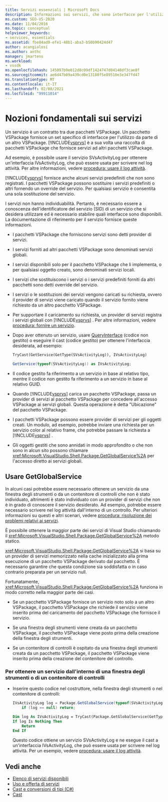 ```yaml
---
title: Servizi essenziali | Microsoft Docs
description: Informazioni sui servizi, che sono interfacce per l'utilizzo da un altro VSPackage. I servizi in un pacchetto VSPackage possono eseguire l'override di servizi incorporati o di altro.
ms.custom: SEO-VS-2020
ms.date: 11/04/2016
ms.topic: conceptual
helpviewer_keywords:
- services, essentials
ms.assetid: fbe84ad9-efe1-48b1-aba3-b50b90424d47
author: acangialosi
ms.author: anthc
manager: jmartens
ms.workload:
- vssdk
ms.openlocfilehash: 145097b9e012d8c09df1424747d04148df3cae8f
ms.sourcegitcommit: ae6d47b09a439cd0e13180f5e89510e3e347fd47
ms.translationtype: MT
ms.contentlocale: it-IT
ms.lasthandoff: 02/08/2021
ms.locfileid: "99911014"
---
```

# <a name="service-essentials"></a>Nozioni fondamentali sui servizi
Un servizio è un contratto tra due pacchetti VSPackage. Un pacchetto VSPackage fornisce un set specifico di interfacce per l'utilizzo da parte di un altro VSPackage. [!INCLUDE[vsprvs](../../code-quality/includes/vsprvs_md.md)] è a sua volta una raccolta di pacchetti VSPackage che fornisce servizi ad altri pacchetti VSPackage.

 Ad esempio, è possibile usare il servizio SVsActivityLog per ottenere un'interfaccia IVsActivityLog, che può essere usata per scrivere nel log attività. Per altre informazioni, vedere [procedura: usare il log attività](../../extensibility/how-to-use-the-activity-log.md).

 [!INCLUDE[vsprvs](../../code-quality/includes/vsprvs_md.md)] fornisce anche alcuni servizi predefiniti che non sono registrati. I pacchetti VSPackage possono sostituire i servizi predefiniti o altri fornendo un override del servizio. Per qualsiasi servizio è consentita una sola sostituzione del servizio.

 I servizi non hanno individuabilità. Pertanto, è necessario essere a conoscenza dell'identificatore del servizio (SID) di un servizio che si desidera utilizzare ed è necessario stabilire quali interfacce sono disponibili. La documentazione di riferimento per il servizio fornisce queste informazioni.

- I pacchetti VSPackage che forniscono servizi sono detti provider di servizi.

- I servizi forniti ad altri pacchetti VSPackage sono denominati servizi globali.

- I servizi disponibili solo per il pacchetto VSPackage che li implementa, o per qualsiasi oggetto creato, sono denominati servizi locali.

- I servizi che sostituiscono i servizi o i servizi predefiniti forniti da altri pacchetti sono detti override del servizio.

- I servizi o le sostituzioni dei servizi vengono caricati su richiesta, ovvero il provider di servizi viene caricato quando il servizio fornito viene richiesto da un altro pacchetto VSPackage.

- Per supportare il caricamento su richiesta, un provider di servizi registra i servizi globali con [!INCLUDE[vsprvs](../../code-quality/includes/vsprvs_md.md)] . Per altre informazioni, vedere [procedura: fornire un servizio](../../extensibility/how-to-provide-a-service.md).

- Dopo aver ottenuto un servizio, usare [QueryInterface](/cpp/atl/queryinterface) (codice non gestito) o eseguire il cast (codice gestito) per ottenere l'interfaccia desiderata, ad esempio:

  ```vb
  TryCast(GetService(GetType(SVsActivityLog)), IVsActivityLog)
  ```

  ```csharp
  GetService(typeof(SVsActivityLog)) as IVsActivityLog;
  ```

- Il codice gestito fa riferimento a un servizio in base al relativo tipo, mentre il codice non gestito fa riferimento a un servizio in base al relativo GUID.

- Quando [!INCLUDE[vsprvs](../../code-quality/includes/vsprvs_md.md)] carica un pacchetto VSPackage, passa un provider di servizi al pacchetto VSPackage per concedere all'accesso VSPackage ai servizi globali. Questa operazione è detta "Ubicazione" del pacchetto VSPackage.

- I pacchetti VSPackage possono essere provider di servizi per gli oggetti creati. Un modulo, ad esempio, potrebbe inviare una richiesta per un servizio color al relativo frame, che potrebbe passare la richiesta a [!INCLUDE[vsprvs](../../code-quality/includes/vsprvs_md.md)] .

- Gli oggetti gestiti che sono annidati in modo approfondito o che non sono in alcun sito possono chiamare <xref:Microsoft.VisualStudio.Shell.Package.GetGlobalService%2A> per l'accesso diretto ai servizi globali.

<a name="how-to-use-getglobalservice"></a>

## <a name="use-getglobalservice"></a>Usare GetGlobalService

In alcuni casi potrebbe essere necessario ottenere un servizio da una finestra degli strumenti o da un contenitore di controlli che non è stato individuato, altrimenti è stato individuato con un provider di servizi che non è in grado di conoscere il servizio desiderato. Ad esempio, potrebbe essere necessario scrivere nel log attività dall'interno di un controllo. Per ulteriori informazioni su questi e altri scenari, vedere [procedura: risoluzione dei problemi relativi ai servizi](../../extensibility/how-to-troubleshoot-services.md).

È possibile ottenere la maggior parte dei servizi di Visual Studio chiamando il <xref:Microsoft.VisualStudio.Shell.Package.GetGlobalService%2A> metodo statico.

<xref:Microsoft.VisualStudio.Shell.Package.GetGlobalService%2A> si basa su un provider di servizi memorizzato nella cache inizializzato alla prima esecuzione di un pacchetto VSPackage derivato dal pacchetto. È necessario garantire che questa condizione sia soddisfatta o in caso contrario preparata per un servizio null.

Fortunatamente, <xref:Microsoft.VisualStudio.Shell.Package.GetGlobalService%2A> funziona in modo corretto nella maggior parte dei casi.

- Se un pacchetto VSPackage fornisce un servizio noto solo a un altro VSPackage, il pacchetto VSPackage che richiede il servizio viene inserito prima del caricamento del pacchetto VSPackage che fornisce il servizio.

- Se una finestra degli strumenti viene creata da un pacchetto VSPackage, il pacchetto VSPackage viene posto prima della creazione della finestra degli strumenti.

- Se un contenitore di controlli è ospitato da una finestra degli strumenti creata da un pacchetto VSPackage, il pacchetto VSPackage viene inserito prima della creazione del contenitore del controllo.

### <a name="to-get-a-service-from-within-a-tool-window-or-control-container"></a>Per ottenere un servizio dall'interno di una finestra degli strumenti o di un contenitore di controlli

- Inserire questo codice nel costruttore, nella finestra degli strumenti o nel contenitore di controlli:

    ```csharp
    IVsActivityLog log = Package.GetGlobalService(typeof(SVsActivityLog)) as IVsActivityLog;
        if (log == null) return;
    ```

    ```vb
    Dim log As IVsActivityLog = TryCast(Package.GetGlobalService(GetType(SVsActivityLog)), IVsActivityLog)
    If log Is Nothing Then
        Return
    End If
    ```

    Questo codice ottiene un servizio SVsActivityLog e ne esegue il cast a un'interfaccia IVsActivityLog, che può essere usata per scrivere nel log attività. Per un esempio, vedere [procedura: usare il log attività](../../extensibility/how-to-use-the-activity-log.md).

## <a name="see-also"></a>Vedi anche

- [Elenco di servizi disponibili](../../extensibility/internals/list-of-available-services.md)
- [Uso e offerta di servizi](../../extensibility/using-and-providing-services.md)
- [Cast e conversioni di tipi (C#)](/dotnet/csharp/programming-guide/types/casting-and-type-conversions)
- [Cast](/cpp/cpp/casting)
